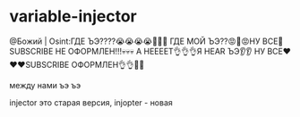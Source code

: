 # variable-injector
@Божий | Osint:ГДЕ ЪЭ????😭😭😭😭🙏🙏🙏 ГДЕ МОЙ ЪЭ??😡🤬😡НУ ВСЕ🤬SUBSCRIBE НЕ ОФОРМЛЕН!!!💀💀💀 А НЕЕЕЕТ👌👌👌Я HEAR ЪЭ👂👂 НУ ВСЕ❤️❤️❤️SUBSCRIBE ОФОРМЛЕН👌👌💪💪

между нами ъэ ъэ

injector это старая версия, injopter - новая
